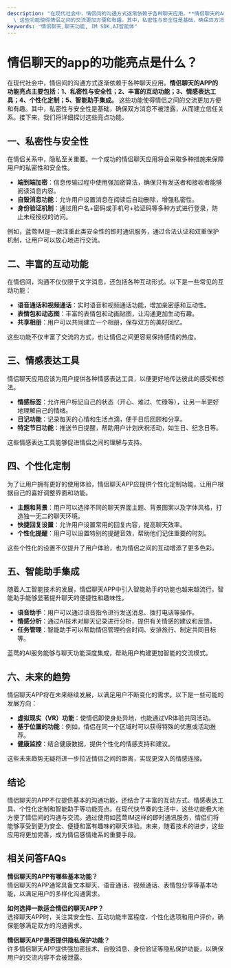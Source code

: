 ```yaml
---
description: "在现代社会中，情侣间的沟通方式逐渐依赖于各种聊天应用。**情侣聊天的APP的功能亮点主要包括：1、私密性与安全性；2、丰富的互动功能；3、情感表达工具；4、个性化定制；5、智能助手集成。**\
  \ 这些功能使得情侣之间的交流更加方便和有趣。其中，私密性与安全性是基础，确保双方消息不被泄露，从而建立信任关系。接下来，我们将详细探讨这些亮点功能。"
keywords: "情侣聊天,聊天功能, IM SDK,AI智能体"
---
```

# 情侣聊天的app的功能亮点是什么？

在现代社会中，情侣间的沟通方式逐渐依赖于各种聊天应用。**情侣聊天的APP的功能亮点主要包括：1、私密性与安全性；2、丰富的互动功能；3、情感表达工具；4、个性化定制；5、智能助手集成。** 这些功能使得情侣之间的交流更加方便和有趣。其中，私密性与安全性是基础，确保双方消息不被泄露，从而建立信任关系。接下来，我们将详细探讨这些亮点功能。

## **一、私密性与安全性**

在情侣关系中，隐私至关重要。一个成功的情侣聊天应用将会采取多种措施来保障用户的私密性和安全性。

- **端到端加密**：信息传输过程中使用强加密算法，确保只有发送者和接收者能够阅读消息内容。
- **自毁消息功能**：允许用户设置消息在阅读后自动删除，增强私密性。
- **身份验证机制**：通过用户名+密码或手机号+验证码等多种方式进行登录，防止未经授权的访问。

例如，蓝莺IM是一款注重此类安全性的即时通讯服务，通过合法认证和双重保护机制，让用户可以放心地进行交流。

## **二、丰富的互动功能**

在情侣间，沟通不仅仅限于文字消息，还包括各种互动形式。以下是一些常见的互动功能：

- **语音通话和视频通话**：实时语音和视频通话功能，增加亲密感和互动性。
- **表情包和动态图**：丰富的表情包和动画贴图，让沟通更加生动有趣。
- **共享相册**：用户可以共同建立一个相册，保存双方的美好回忆。

这些功能不仅丰富了交流的方式，也让情侣之间更容易保持感情的热度。

## **三、情感表达工具**

情侣聊天应用应该为用户提供各种情感表达工具，以便更好地传达彼此的感受和想法。

- **情感标签**：允许用户标记自己的状态（开心、难过、忙碌等），让另一半更好地理解自己的情绪。
- **日记功能**：记录每天的心情和生活点滴，便于日后回顾和分享。
- **特定节日功能**：推送节日提醒，帮助用户计划庆祝活动，如生日、纪念日等。

这些情感表达工具能够促进情侣之间的理解与支持。

## **四、个性化定制**

为了让用户拥有更好的使用体验，情侣聊天APP应提供个性化定制功能，让用户根据自己的喜好调整界面和功能。

- **主题和背景**：用户可以选择不同的聊天界面主题、背景图案以及字体风格，打造独一无二的聊天环境。
- **快捷回复设置**：允许用户设置常用的回复内容，提高聊天效率。
- **个性化提醒**：用户可以设置特别的提醒音效，帮助他们记住重要的时刻。

这些个性化的设置不仅提升了用户体验，也为情侣之间的互动增添了更多色彩。

## **五、智能助手集成**

随着人工智能技术的发展，情侣聊天APP中引入智能助手的功能也越来越流行。智能助手能够显著提升聊天的便捷性和趣味性。

- **语音助手**：用户可以通过语音指令进行发送消息、拨打电话等操作。
- **情感分析**：通过AI技术对聊天记录进行分析，提供有关情感的建议和反馈。
- **任务管理**：智能助手可以帮助情侣管理约会时间、安排旅行、制定共同目标等。

蓝莺的AI服务能够与聊天功能深度集成，帮助用户构建更加智能的交流模式。

## **六、未来的趋势**

情侣聊天APP将在未来继续发展，以满足用户不断变化的需求。以下是一些可能的发展方向：

- **虚拟现实（VR）功能**：使情侣即使身处异地，也能通过VR体验共同活动。
- **基于位置的功能**：例如，情侣在同一个区域时可以获得特殊的优惠或活动推荐。
- **健康监控**：结合健康数据，提供个性化的情感支持和建议。

这些未来趋势无疑将进一步拉近情侣之间的距离，实现更深入的情感连接。

## 结论

情侣聊天的APP不仅提供基本的沟通功能，还结合了丰富的互动方式、情感表达工具、个性化定制和智能助手等功能亮点。在现代快节奏的生活中，这些功能极大地方便了情侣间的沟通与交流。通过使用如蓝莺IM这样的即时通讯服务，情侣们将能够享受到更为安全、便捷和富有趣味的聊天体验。未来，随着技术的进步，这些应用将更加完善，成为情侣感情维系的重要手段。

## 相关问答FAQs

**情侣聊天的APP有哪些基本功能？**  
情侣聊天的APP通常具备文本聊天、语音通话、视频通话、表情包分享等基本功能，以满足用户的多样化沟通需求。

**如何选择一款适合情侣的聊天APP？**  
选择聊天APP时，关注其安全性、互动功能丰富程度、个性化选项和用户评价，确保能够满足双方的沟通需求。

**情侣聊天APP是否提供隐私保护功能？**  
许多情侣聊天APP提供强加密技术、自毁消息、身份验证等隐私保护功能，以确保用户的交流内容不会被泄露。
